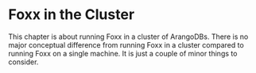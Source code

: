 Foxx in the Cluster
===================

This chapter is about running Foxx in a cluster of ArangoDBs.
There is no major conceptual difference from running Foxx in a cluster compared to running Foxx on a single machine.
It is just a couple of minor things to consider.
